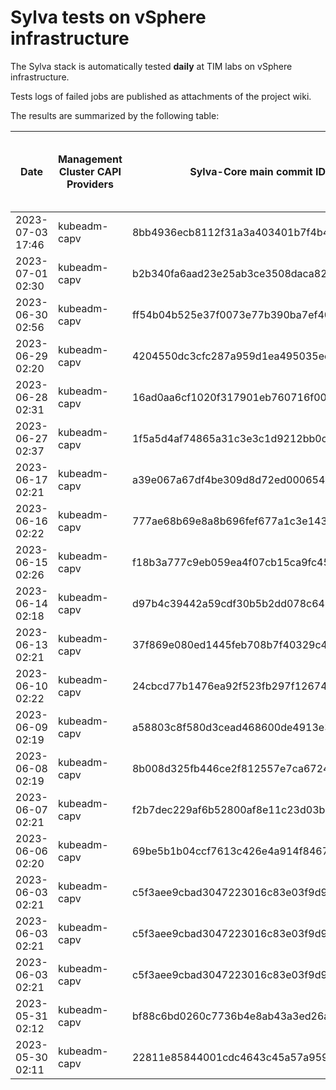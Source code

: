 # Sylva tests on vSphere infrastructure

The Sylva stack is automatically tested **daily** at TIM labs on vSphere infrastructure.

Tests logs of failed jobs are published as attachments of the project wiki.

The results are summarized by the following table:

| Date                      | Management Cluster CAPI Providers | Sylva-Core main commit ID        | Result                                       | Test logs (only for failed tests) |
|---------------------------|-----------------------------------|----------------------------------|----------------------------------------------|-----------------------------------|
|2023-07-03 17:46|kubeadm-capv|8bb4936ecb8112f31a3a403401b7f4b4e049af3e|:x: failed||
|2023-07-01 02:30|kubeadm-capv|b2b340fa6aad23e25ab3ce3508daca82e40556d2|:x: failed||
|2023-06-30 02:56|kubeadm-capv|ff54b04b525e37f0073e77b390ba7ef40251ea5c|:x: failed||
|2023-06-29 02:20|kubeadm-capv|4204550dc3cfc287a959d1ea495035ec6798fa38|:white_check_mark: success||
|2023-06-28 02:31|kubeadm-capv|16ad0aa6cf1020f317901eb760716f0017b7febd|:x: failed||
|2023-06-27 02:37|kubeadm-capv|1f5a5d4af74865a31c3e3c1d9212bb0c04dd6741|:white_check_mark: success||
|2023-06-17 02:21|kubeadm-capv|a39e067a67df4be309d8d72ed0006543214f0968|:white_check_mark: success||
|2023-06-16 02:22|kubeadm-capv|777ae68b69e8a8b696fef677a1c3e14372c7a2e5|:white_check_mark: success||
|2023-06-15 02:26|kubeadm-capv|f18b3a777c9eb059ea4f07cb15ca9fc4533cb85a|:white_check_mark: success||
|2023-06-14 02:18|kubeadm-capv|d97b4c39442a59cdf30b5b2dd078c64493c7f1bb|:white_check_mark: success||
|2023-06-13 02:21|kubeadm-capv|37f869e080ed1445feb708b7f40329c48bb3c0b5|:white_check_mark: success||
|2023-06-10 02:22|kubeadm-capv|24cbcd77b1476ea92f523fb297f12674c1a9219d|:white_check_mark: success||
|2023-06-09 02:19|kubeadm-capv|a58803c8f580d3cead468600de4913e347cf9740|:white_check_mark: success||
|2023-06-08 02:19|kubeadm-capv|8b008d325fb446ce2f812557e7ca67240a4b975e|:white_check_mark: success||
|2023-06-07 02:21|kubeadm-capv|f2b7dec229af6b52800af8e11c23d03b6574a5b7|:white_check_mark: success||
|2023-06-06 02:20|kubeadm-capv|69be5b1b04ccf7613c426e4a914f84678a0a3f7b|:white_check_mark: success||
|2023-06-03 02:21|kubeadm-capv|c5f3aee9cbad3047223016c83e03f9d92cc3a10a|:white_check_mark: success||
|2023-06-03 02:21|kubeadm-capv|c5f3aee9cbad3047223016c83e03f9d92cc3a10a|:white_check_mark: success||
|2023-06-03 02:21|kubeadm-capv|c5f3aee9cbad3047223016c83e03f9d92cc3a10a|:white_check_mark: success||
|2023-05-31 02:12|kubeadm-capv|bf88c6bd0260c7736b4e8ab43a3ed26ad76023de|:white_check_mark: success||
|2023-05-30 02:11|kubeadm-capv|22811e85844001cdc4643c45a57a9599e74909f8|:white_check_mark: success||

